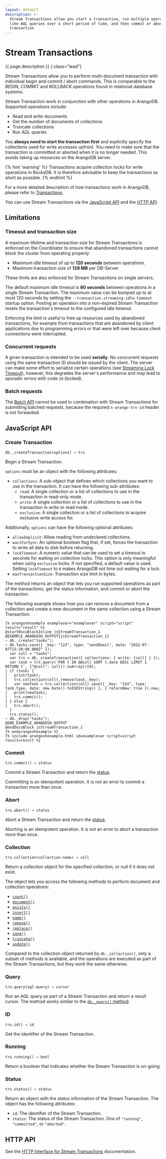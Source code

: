 ```yaml
---
layout: default
description: >-
  Stream Transactions allow you start a transaction, run multiple operations
  like AQL queries over a short period of time, and then commit or abort the
  transaction
---
```

# Stream Transactions

{{ page.description }}
{:class="lead"}

Stream Transactions allow you to perform multi-document transaction
with individual begin and commit / abort commands. This is comparable to the
*BEGIN*, *COMMIT* and *ROLLBACK* operations found in relational database systems.

Stream Transaction work in conjunction with other operations in ArangoDB.
Supported operations include:

- Read and write documents
- Get the number of documents of collections
- Truncate collections
- Run AQL queries

You **always need to start the transaction first** and explicitly specify the
collections used for write accesses upfront. You need to make sure that the
transaction is committed or aborted when it is no longer needed.
This avoids taking up resources on the ArangoDB server.

{% hint 'warning' %}
Transactions acquire collection locks for write operations in RocksDB.
It is therefore advisable to keep the transactions as short as possible.
{% endhint %}

For a more detailed description of how transactions work in ArangoDB, please
refer to [Transactions](../transactions.html).

You can use Stream Transactions via the [JavaScript API](#javascript-api) and
the [HTTP API](http/transaction-stream-transaction.html).

## Limitations

### Timeout and transaction size

A maximum lifetime and transaction size for Stream Transactions is enforced
on the Coordinator to ensure that abandoned transactions cannot block the
cluster from operating properly:

- Maximum idle timeout of up to **120 seconds** between operations.
- Maximum transaction size of **128 MB** per DB-Server.

These limits are also enforced for Stream Transactions on single servers.

The default maximum idle timeout is **60 seconds** between operations in a
single Stream Transaction. The maximum value can be bumped up to at most 120
seconds by setting the `--transaction.streaming-idle-timeout` startup option.
Posting an operation into a non-expired Stream Transaction resets the
transaction's timeout to the configured idle timeout.

Enforcing the limit is useful to free up resources used by abandoned
transactions, for example from transactions that are abandoned by client
applications due to programming errors or that were left over because client
connections were interrupted.

### Concurrent requests

A given transaction is intended to be used **serially**. No concurrent requests
using the same transaction ID should be issued by the client. The server can
make some effort to serialize certain operations (see
[Streaming Lock Timeout](programs-arangod-transaction.html#streaming-lock-timeout)),
however, this degrades the server's performance and may lead to sporadic
errors with code `28` (locked).

### Batch requests

The [Batch API](http/batch-request.html) cannot be used in combination with
Stream Transactions for submitting batched requests, because the required
`x-arango-trx-id` header is not forwarded.

## JavaScript API

### Create Transaction

`db._createTransaction(options) → trx`

Begin a Stream Transaction.

`options` must be an object with the following attributes:

- `collections`: A sub-object that defines which collections you want to use
  in the transaction. It can have the following sub-attributes:
  - `read`: A single collection or a list of collections to use in the
    transaction in read-only mode.
  - `write`: A single collection or a list of collections to use in the
    transaction in write or read mode.
  - `exclusive`: A single collection or a list of collections to acquire
    exclusive write access for.

Additionally, `options` can have the following optional attributes:

- `allowImplicit`: Allow reading from undeclared collections.
- `waitForSync`: An optional boolean flag that, if set, forces the
  transaction to write all data to disk before returning.
- `lockTimeout`: A numeric value that can be used to set a timeout in seconds for
  waiting on collection locks. This option is only meaningful when using
  `exclusive` locks. If not specified, a default value is used. Setting
  `lockTimeout` to `0` makes ArangoDB not time out waiting for a lock.
- `maxTransactionSize`: Transaction size limit in bytes.

The method returns an object that lets you run supported operations as part of
the transactions, get the status information, and commit or abort the transaction.

The following example shows how you can remove a document from a collection and
create a new document in the same collection using a Stream Transaction:

    {% arangoshexample examplevar="examplevar" script="script" result="result" %}
    @startDocuBlockInline jsStreamTransaction_1
    @EXAMPLE_ARANGOSH_OUTPUT{jsStreamTransaction_1}
    ~ db._create("tasks");
    ~ db.tasks.save({ _key: "123", type: "sendEmail", date: "2022-07-07T15:20:00.000Z" });
      var coll = "tasks";
      var trx = db._createTransaction({ collections: { write: [coll] } });
      var task = trx.query(`FOR t IN @@coll SORT t.date DESC LIMIT 1 RETURN t`, {"@coll": coll}).toArray()[0];
    | if (task) {
    |   print(task);
    |   trx.collection(coll).remove(task._key);
    |   var newTask = trx.collection(coll).save({ _key: "124", type: task.type, date: new Date().toISOString() }, { returnNew: true }).new;
    |   print(newTask);
    |   trx.commit();
    | } else {
    |   trx.abort();
      }
      trx.status();
    ~ db._drop("tasks");
    @END_EXAMPLE_ARANGOSH_OUTPUT
    @endDocuBlock jsStreamTransaction_1
    {% endarangoshexample %}
    {% include arangoshexample.html id=examplevar script=script result=result %}

### Commit

`trx.commit() → status`

Commit a Stream Transaction and return the [status](#status).

Committing is an idempotent operation. It is not an error to commit a transaction
more than once.

### Abort

`trx.abort() → status`

Abort a Stream Transaction and return the [status](#status).

Aborting is an idempotent operation. It is not an error to abort a transaction
more than once.

### Collection

`trx.collection(collection-name) → coll`

Return a collection object for the specified collection, or null if it does not
exist.

The object lets you access the following methods to perform document and
collection operations:

- [`count()`](data-modeling-documents-document-methods.html#count)
- [`document()`](data-modeling-documents-document-methods.html#document)
- [`exists()`](data-modeling-documents-document-methods.html#exists)
- [`insert()`](data-modeling-documents-document-methods.html#insert--save)
- [`name()`](data-modeling-collections-database-methods.html#collection-name)
- [`remove()`](data-modeling-documents-document-methods.html#remove)
- [`replace()`](data-modeling-documents-document-methods.html#replace)
- [`save()`](data-modeling-documents-document-methods.html#insert--save)
- [`truncate()`](data-modeling-collections-collection-methods.html#truncate)
- [`update()`](data-modeling-documents-document-methods.html#update)

Compared to the collection object returned by `db._collection()`, only a subset
of methods is available, and the operations are executed as part of the
Stream Transactions, but they work the same otherwise.

### Query

`trx.query(aql-query) → cursor`

Run an AQL query as part of a Stream Transaction and return a result cursor.
The method works similar to the
[`db._query()` method](aql/invocation-with-arangosh.html#with-db_query).

### ID

`trx.id() → id`

Get the identifier of the Stream Transaction.

### Running

`trx.running() → bool`

Return a boolean that indicates whether the Stream Transaction is on-going.

### Status

`trx.status() → status`

Return an object with the status information of the Stream Transaction.
The object has the following attributes:

- `id`: The identifier of the Stream Transaction.
- `status`: The status of the Stream Transaction.
  One of `"running"`, `"committed"`, or `"aborted"`.

## HTTP API

See the [HTTP Interface for Stream Transactions](http/transaction-stream-transaction.html)
documentation.
